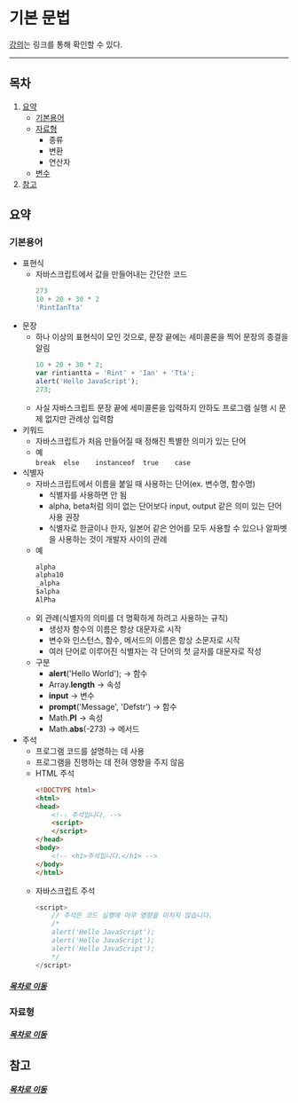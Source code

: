 기본 문법
=====
[강의](https://www.youtube.com/watch?v=FOli-PU8tTo&list=PLBXuLgInP-5kLy13XLuK8iBWVFDBJygYr&index=3)는 링크를 통해 확인할 수 있다.
- - -
## 목차
1. [요약](#요약)
	* [기본용어](#기본용어)
	* [자료형](#자료형)
		* 종류
		* 변환
		* 연산자
	* [변수](#변수)
2. [참고](#참고)

## 요약

### 기본용어
* 표현식
	* 자바스크립트에서 값을 만들어내는 간단한 코드  
		```javascript
		273
		10 + 20 + 30 * 2
		'RintIanTta'
		```
* 문장
	* 하나 이상의 표현식이 모인 것으로, 문장 끝에는 세미콜론을 찍어 문장의 종결을 알림  
		```javascript
		10 + 20 + 30 * 2;
		var rintiantta = 'Rint' + 'Ian' + 'Tta';
		alert('Hello JavaScript');
		273;
		```
	* 사실 자바스크립트 문장 끝에 세미콜론을 입력하지 안하도 프로그램 실행 시 문제 없지만 관례상 입력함
* 키워드
	* 자바스크립트가 처음 만들어질 때 정해진 특별한 의미가 있는 단어
	* 예  
		`break	else	instanceof	true	case`
* 식별자
	* 자바스크립트에서 이름을 붙일 때 사용하는 단어(ex. 변수명, 함수명)
		* 식별자를 사용하면 안 됨
		* alpha, beta처럼 의미 없는 단어보다 input, output 같은 의미 있는 단어 사용 권장
		* 식별자로 한글이나 한자, 일본어 같은 언어를 모두 사용할 수 있으나 알파벳을 사용하는 것이 개발자 사이의 관례
	* 예  
		```javascript
		alpha
		alpha10
		_alpha
		$alpha
		AlPha
		```
	* 외 관례(식별자의 의미를 더 명확하게 하려고 사용하는 규칙)
		* 생성자 함수의 이름은 항상 대문자로 시작
		* 변수와 인스턴스, 함수, 메서드의 이름은 항상 소문자로 시작
		* 여러 단어로 이루어진 식별자는 각 단어의 첫 글자를 대문자로 작성
	* 구분
		* **alert**('Hello World'); → 함수
		* Array.**length**					→ 속성
		* **input**							→ 변수
		* **prompt**('Message', 'Defstr') → 함수
		* Math.**PI**						→ 속성
		* Math.**abs**(-273)				→ 메서드
* 주석
	* 프로그램 코드를 설명하는 데 사용
	* 프로그램을 진행하는 데 전혀 영향을 주지 않음
	* HTML 주석  
		```html
		<!DOCTYPE html>
		<html>
		<head>
			<!-- 주석입니다. -->
			<script>
			</script>
		</head>
		<body>
			<!-- <h1>주석입니다.</h1> -->
		</body>
		</html>
		```
	* 자바스크립트 주석  
		```javascript
		<script>
			// 주석은 코드 실행에 아무 영향을 미치지 않습니다.
			/*
			alert('Hello JavaScript');
			alert('Hello JavaScript');
			alert('Hello JavaScript');
			*/
		</script>
		```
##### [목차로 이동](#목차)
		
### 자료형


##### [목차로 이동](#목차)

## 참고


##### [목차로 이동](#목차)